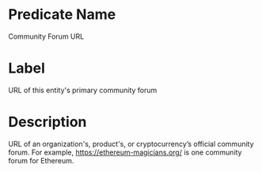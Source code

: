 # Predicate Name
Community Forum URL

# Label
URL of this entity's primary community forum

# Description
URL of an organization's, product's, or cryptocurrency’s official community forum. For example, https://ethereum-magicians.org/ is one community forum for Ethereum.